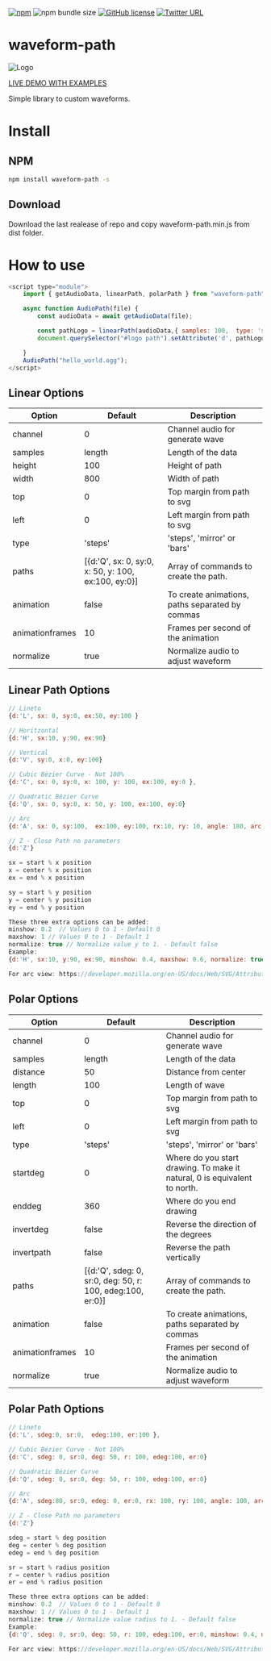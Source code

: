 [![npm](https://img.shields.io/npm/v/waveform-path?color=green)](https://www.npmjs.com/package/waveform-path)
![npm bundle size](https://img.shields.io/bundlephobia/minzip/waveform-path)
[![GitHub license](https://img.shields.io/github/license/jerosoler/waveform-path)](https://github.com/jerosoler/waveform-path/blob/master/LICENSE)
[![Twitter URL](https://img.shields.io/twitter/url?style=social&url=https%3A%2F%2Ftwitter.com%2Fjerosoler)](https://twitter.com/jerosoler)

# waveform-path

![Logo](https://github.com/jerosoler/waveform-path/raw/master/docs/waveform-logo-with-examples.png)

[LIVE DEMO WITH EXAMPLES](https://jerosoler.github.io/waveform-path/)

Simple library to custom waveforms.

# Install 
## NPM
```bash
npm install waveform-path -s
```

## Download 
Download the last realease of repo and copy waveform-path.min.js from dist folder.


# How to use
```javascript
<script type="module">
    import { getAudioData, linearPath, polarPath } from "waveform-path";

    async function AudioPath(file) {
        const audioData = await getAudioData(file);

        const pathLogo = linearPath(audioData,{ samples: 100,  type: 'steps', top: 20 });
        document.querySelector("#logo path").setAttribute('d', pathLogo);

    }
    AudioPath("hello_world.ogg");
</script>
```


## Linear Options
Option | Default | Description
--- | --- | ---
channel | 0 | Channel audio for generate wave
samples | length | Length of the data
height | 100 | Height of path
width | 800	| Width of path
top	| 0 | Top margin from path to svg
left | 0 | Left margin from path to svg
type | 'steps' | 'steps', 'mirror' or 'bars'
paths | [{d:'Q', sx: 0, sy:0, x: 50, y: 100, ex:100, ey:0}] | Array of commands to create the path.
animation | false | To create animations, paths separated by commas
animationframes | 10 | Frames per second of the animation
normalize | true | Normalize audio to adjust waveform


## Linear Path Options
```javascript
// Lineto
{d:'L', sx: 0, sy:0, ex:50, ey:100 }

// Horitzontal
{d:'H', sx:10, y:90, ex:90}

// Vertical
{d:'V', sy:0, x:0, ey:100}

// Cubic Bézier Curve - Not 100%
{d:'C', sx: 0, sy:0, x: 100, y: 100, ex:100, ey:0 },

// Quadratic Bézier Curve
{d:'Q', sx: 0, sy:0, x: 50, y: 100, ex:100, ey:0}

// Arc
{d:'A', sx: 0, sy:100,  ex:100, ey:100, rx:10, ry: 10, angle: 180, arc: 1, sweep: 1}

// Z - Close Path no parameters
{d:'Z'}

sx = start % x position
x = center % x position
ex = end % x position

sy = start % y position
y = center % y position
ey = end % y position

These three extra options can be added:
minshow: 0.2  // Values 0 to 1 - Default 0
maxshow: 1 // Values 0 to 1 - Default 1
normalize: true // Normalize value y to 1. - Default false
Example: 
{d:'H', sx:10, y:90, ex:90, minshow: 0.4, maxshow: 0.6, normalize: true} // Only for y > 0.4 && y < 0.6

For arc view: https://developer.mozilla.org/en-US/docs/Web/SVG/Attribute/d#elliptical_arc_curve
```


## Polar Options
Option | Default | Description
--- | --- | ---
channel | 0 | Channel audio for generate wave
samples | length | Length of the data
distance | 50 | Distance from center
length | 100 | Length of wave
top | 0 | Top margin from path to svg
left | 0 | Left margin from path to svg
type | 'steps' | 'steps', 'mirror' or 'bars'
startdeg | 0 | Where do you start drawing. To make it natural, 0 is equivalent to north.
enddeg | 360 | Where do you end drawing
invertdeg | false | Reverse the direction of the degrees
invertpath | false | Reverse the path vertically
paths | [{d:'Q', sdeg: 0, sr:0, deg: 50, r: 100, edeg:100, er:0}] | Array of commands to create the path.
animation | false | To create animations, paths separated by commas
animationframes | 10 | Frames per second of the animation
normalize | true | Normalize audio to adjust waveform


## Polar Path Options
```javascript
// Lineto
{d:'L', sdeg:0, sr:0,  edeg:100, er:100 },

// Cubic Bézier Curve - Not 100%
{d:'C', sdeg: 0, sr:0, deg: 50, r: 100, edeg:100, er:0}

// Quadratic Bézier Curve
{d:'Q', sdeg: 0, sr:0, deg: 50, r: 100, edeg:100, er:0}

// Arc
{d:'A', sdeg:80, sr:0, edeg: 0, er:0, rx: 100, ry: 100, angle: 100, arc: 0, sweep: 1 },

// Z - Close Path no parameters
{d:'Z'}

sdeg = start % deg position
deg = center % deg position
edeg = end % deg position

sr = start % radius position
r = center % radius position
er = end % radius position

These three extra options can be added:
minshow: 0.2  // Values 0 to 1 - Default 0
maxshow: 1 // Values 0 to 1 - Default 1
normalize: true // Normalize value radius to 1. - Default false
Example: 
{d:'Q', sdeg: 0, sr:0, deg: 50, r: 100, edeg:100, er:0, minshow: 0.4, maxshow: 0.6, normalize: true} // Only for y > 0.4 && y < 0.6

For arc view: https://developer.mozilla.org/en-US/docs/Web/SVG/Attribute/d#elliptical_arc_curve
```

